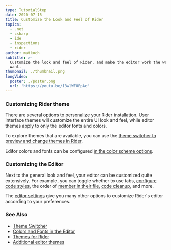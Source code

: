 ```yaml
---
type: TutorialStep
date: 2020-07-15
title: Customize the Look and Feel of Rider
topics:
  - .net
  - csharp
  - ide
  - inspections
  - rider
author: matkoch
subtitle: >-
  Customize the look and feel of Rider, and make the editor work the way you
  want.
thumbnail: ./thumbnail.png
longVideo:
  poster: ./poster.png
  url: 'https://youtu.be/I3wlWFUPpAc'
---
```


### Customizing Rider theme

There are several options to personalize your Rider installation. User interface themes will customize the entire
UI look and feel, while editor themes apply to only the editor fonts and colors.

To explore themes that are available, you can use the [theme switcher to preview and change themes in Rider](https://www.jetbrains.com/help/rider/Switching_Between_Schemes.html).

Editor colors and fonts can be configured [in the color scheme options](https://www.jetbrains.com/help/rider/Configuring_Colors_and_Fonts.html).

### Customizing the Editor

Next to the general look and feel, your editor can be customized quite extensively. For example, you can toggle whether
to use tabs, [configure code styles](https://www.jetbrains.com/help/rider/Settings_Code_Style.html), the order of
[member in their file](https://www.jetbrains.com/help/rider/Reference__Options__Languages__Common__Generated_Members.html),
[code cleanup](https://www.jetbrains.com/help/rider/Settings_Code_Cleanup.html), and more.

The [editor settings](https://www.jetbrains.com/help/rider/Settings_Editor.html) give you many other options to customize
Rider's editor according to your preferences.

### See Also

- [Theme Switcher](https://www.jetbrains.com/help/rider/Switching_Between_Schemes.html)
- [Colors and Fonts in the Editor](https://www.jetbrains.com/help/rider/Configuring_Colors_and_Fonts.html)
- [Themes for Rider](https://plugins.jetbrains.com/search?products=rider&tags=Theme)
- [Additional editor themes](http://color-themes.com/?view=index)
